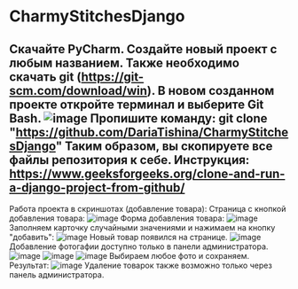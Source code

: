 # CharmyStitchesDjango
Скачайте PyCharm. Создайте новый проект с любым названием. Также необходимо скачать git (https://git-scm.com/download/win).
В новом созданном проекте откройте терминал и выберите Git Bash.
![image](https://github.com/DariaTishina/CharmyStitchesDjango/assets/47531362/40c71fee-869c-4007-8650-f1f8deb47c20)
Пропишите команду:
git clone "https://github.com/DariaTishina/CharmyStitchesDjango"
Таким образом, вы скопируете все файлы репозитория к себе.
Инструкция:
https://www.geeksforgeeks.org/clone-and-run-a-django-project-from-github/
------------------------------------------------------------------------
Работа проекта в скриншотах (добавление товара):
Страница с кнопкой добавления товара:
![image](https://github.com/DariaTishina/CharmyStitchesDjango/assets/47531362/741b1164-786b-485c-9cc1-2056dd970de4)
Форма добавления товара:
![image](https://github.com/DariaTishina/CharmyStitchesDjango/assets/47531362/63d4fdc1-a215-4e89-8847-df36733bb780)
Заполняем карточку случайными значениями и нажимаем на кнопку "добавить":
![image](https://github.com/DariaTishina/CharmyStitchesDjango/assets/47531362/f1b08de1-0fbc-480d-b8a0-39f614f56155)
Новый товар появился на странице.
![image](https://github.com/DariaTishina/CharmyStitchesDjango/assets/47531362/2ee3191d-8f80-4ca3-97ec-da9f3efa3308)
Добавление фотогафии доступно только в панели администратора.
![image](https://github.com/DariaTishina/CharmyStitchesDjango/assets/47531362/6723df40-5254-4dea-ba44-cb5f6fd3c95d)
![image](https://github.com/DariaTishina/CharmyStitchesDjango/assets/47531362/75d736d0-13ac-418d-bc16-ee9fb539e27e)
![image](https://github.com/DariaTishina/CharmyStitchesDjango/assets/47531362/54109ce3-7bae-4fda-a8a8-015d62195c9f)
Выбираем любое фото и сохраняем.
Результат:
![image](https://github.com/DariaTishina/CharmyStitchesDjango/assets/47531362/03b53418-a609-46c9-b581-5fc2e9ebdf73)
Удаление товарок также возможно только через панель администратора.
